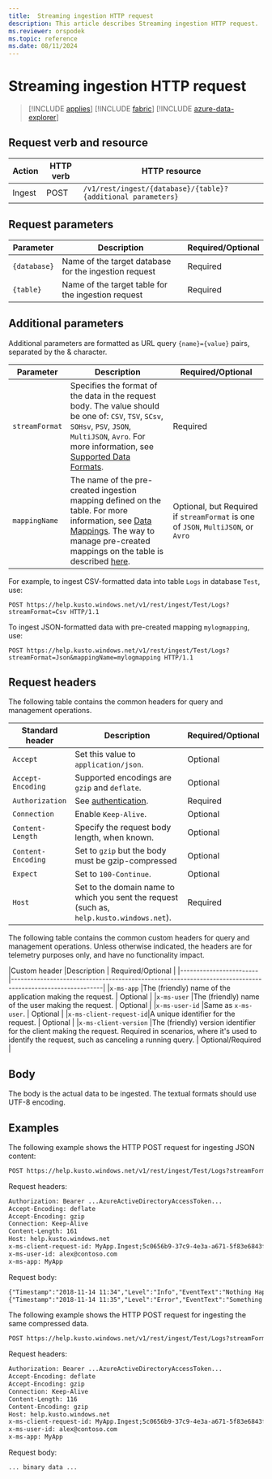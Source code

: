 ```yaml
---
title:  Streaming ingestion HTTP request
description: This article describes Streaming ingestion HTTP request.
ms.reviewer: orspodek
ms.topic: reference
ms.date: 08/11/2024
---
```

# Streaming ingestion HTTP request

> [!INCLUDE [applies](../../includes/applies-to-version/applies.md)] [!INCLUDE [fabric](../../includes/applies-to-version/fabric.md)] [!INCLUDE [azure-data-explorer](../../includes/applies-to-version/azure-data-explorer.md)]

## Request verb and resource

|Action    |HTTP verb|HTTP resource                                               |
|----------|---------|------------------------------------------------------------|
|Ingest    |POST     |`/v1/rest/ingest/{database}/{table}?{additional parameters}`|

## Request parameters

| Parameter    | Description                                                                 | Required/Optional |
|--------------|-----------------------------------------------------------------------------|-------------------|
| `{database}` |   Name of the target database for the ingestion request                     |  Required         |
| `{table}`    |   Name of the target table for the ingestion request                        |  Required         |

## Additional parameters

Additional parameters are formatted as URL query `{name}={value}` pairs, separated by the & character.

| Parameter    | Description                                                                          | Required/Optional   |
|--------------|--------------------------------------------------------------------------------------|---------------------|
|`streamFormat`| Specifies the format of the data in the request body. The value should be one of: `CSV`, `TSV`, `SCsv`, `SOHsv`, `PSV`, `JSON`, `MultiJSON`, `Avro`. For more information, see [Supported Data Formats](../../ingestion-supported-formats.md).| Required |
|`mappingName` | The name of the pre-created ingestion mapping defined on the table. For more information, see [Data Mappings](../../management/mappings.md). The way to manage pre-created mappings on the table is described [here](../../management/create-ingestion-mapping-command.md).| Optional, but Required if `streamFormat` is one of `JSON`, `MultiJSON`, or `Avro`|

For example, to ingest CSV-formatted data into table `Logs` in database `Test`, use:

```
POST https://help.kusto.windows.net/v1/rest/ingest/Test/Logs?streamFormat=Csv HTTP/1.1
```

To ingest JSON-formatted data with pre-created mapping `mylogmapping`, use:

```
POST https://help.kusto.windows.net/v1/rest/ingest/Test/Logs?streamFormat=Json&mappingName=mylogmapping HTTP/1.1
```

## Request headers

The following table contains the common headers for query and management operations.

|Standard header   | Description                                                                               | Required/Optional |
|------------------|-------------------------------------------------------------------------------------------|-------------------|
|`Accept`          | Set this value to `application/json`.                                                     | Optional          |
|`Accept-Encoding` | Supported encodings are `gzip` and `deflate`.                                             | Optional          |
|`Authorization`   | See [authentication](./authentication.md).                                                | Required          |
|`Connection`      | Enable `Keep-Alive`.                                                                      | Optional          |
|`Content-Length`  | Specify the request body length, when known.                                              | Optional          |
|`Content-Encoding`| Set to `gzip` but the body must be gzip-compressed                                        | Optional          |
|`Expect`          | Set to `100-Continue`.                                                                    | Optional          |
|`Host`            | Set to the domain name to which you sent the request (such as, `help.kusto.windows.net`). | Required          |

The following table contains the common custom headers for query and management operations. Unless otherwise indicated, the headers are for telemetry purposes only, and have no functionality impact.

|Custom header           |Description                                                                           | Required/Optional |
|------------------------|----------------------------------------------------------------------------------------------------------|
|`x-ms-app`              |The (friendly) name of the application making the request.                            | Optional          |
|`x-ms-user`             |The (friendly) name of the user making the request.                                   | Optional          |
|`x-ms-user-id`          |Same as `x-ms-user`.                                                                  | Optional          |
|`x-ms-client-request-id`|A unique identifier for the request.                                                  | Optional          |
|`x-ms-client-version`   |The (friendly) version identifier for the client making the request. Required in scenarios, where it's used to identify the request, such as canceling a running query.                                                        | Optional/Required  |

## Body

The body is the actual data to be ingested. The textual formats should use UTF-8 encoding.

## Examples

The following example shows the HTTP POST request for ingesting JSON content:

```txt
POST https://help.kusto.windows.net/v1/rest/ingest/Test/Logs?streamFormat=Json&mappingName=mylogmapping HTTP/1.1
```

Request headers:

```txt
Authorization: Bearer ...AzureActiveDirectoryAccessToken...
Accept-Encoding: deflate
Accept-Encoding: gzip
Connection: Keep-Alive
Content-Length: 161
Host: help.kusto.windows.net
x-ms-client-request-id: MyApp.Ingest;5c0656b9-37c9-4e3a-a671-5f83e6843fce
x-ms-user-id: alex@contoso.com
x-ms-app: MyApp
```

Request body:

```txt
{"Timestamp":"2018-11-14 11:34","Level":"Info","EventText":"Nothing Happened"}
{"Timestamp":"2018-11-14 11:35","Level":"Error","EventText":"Something Happened"}
```

The following example shows the HTTP POST request for ingesting the same compressed data.

```txt
POST https://help.kusto.windows.net/v1/rest/ingest/Test/Logs?streamFormat=Json&mappingName=mylogmapping HTTP/1.1
```

Request headers:

```txt
Authorization: Bearer ...AzureActiveDirectoryAccessToken...
Accept-Encoding: deflate
Accept-Encoding: gzip
Connection: Keep-Alive
Content-Length: 116
Content-Encoding: gzip
Host: help.kusto.windows.net
x-ms-client-request-id: MyApp.Ingest;5c0656b9-37c9-4e3a-a671-5f83e6843fce
x-ms-user-id: alex@contoso.com
x-ms-app: MyApp
```

Request body:

```
... binary data ...
```
